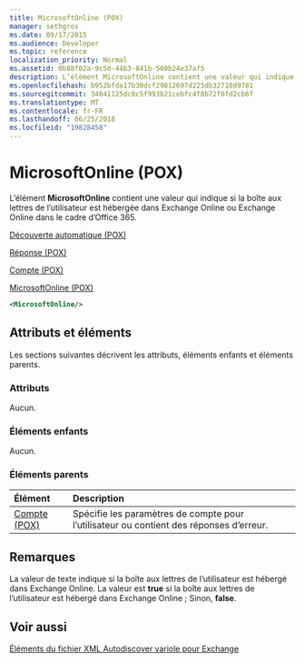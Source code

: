 ```yaml
---
title: MicrosoftOnline (POX)
manager: sethgros
ms.date: 09/17/2015
ms.audience: Developer
ms.topic: reference
localization_priority: Normal
ms.assetid: 0b88f02a-9c50-44b3-841b-560b24e37af5
description: L’élément MicrosoftOnline contient une valeur qui indique si la boîte aux lettres de l’utilisateur est hébergée dans Exchange Online ou Exchange Online dans le cadre d’Office 365.
ms.openlocfilehash: b952bfda17b30dcf29812697d225db32718d9781
ms.sourcegitcommit: 34041125dc8c5f993b21cebfc4f8b72f0fd2cb6f
ms.translationtype: MT
ms.contentlocale: fr-FR
ms.lasthandoff: 06/25/2018
ms.locfileid: "19828458"
---
```

# <a name="microsoftonline-pox"></a>MicrosoftOnline (POX)

L’élément **MicrosoftOnline** contient une valeur qui indique si la boîte aux lettres de l’utilisateur est hébergée dans Exchange Online ou Exchange Online dans le cadre d’Office 365. 
  
[Découverte automatique (POX)](autodiscover-pox.md)
  
[Réponse (POX)](response-pox.md)
  
[Compte (POX)](account-pox.md)
  
[MicrosoftOnline (POX)](microsoftonline-pox.md)
  
```XML
<MicrosoftOnline/>
```

## <a name="attributes-and-elements"></a>Attributs et éléments

Les sections suivantes décrivent les attributs, éléments enfants et éléments parents.
  
### <a name="attributes"></a>Attributs

Aucun.
  
### <a name="child-elements"></a>Éléments enfants

Aucun.
  
### <a name="parent-elements"></a>Éléments parents

|**Élément**|**Description**|
|:-----|:-----|
|[Compte (POX)](account-pox.md) <br/> |Spécifie les paramètres de compte pour l’utilisateur ou contient des réponses d’erreur.  <br/> |
   
## <a name="remarks"></a>Remarques

La valeur de texte indique si la boîte aux lettres de l’utilisateur est hébergé dans Exchange Online. La valeur est **true** si la boîte aux lettres de l’utilisateur est hébergé dans Exchange Online ; Sinon, **false**.
  
## <a name="see-also"></a>Voir aussi



[Éléments du fichier XML Autodiscover variole pour Exchange](pox-autodiscover-xml-elements-for-exchange.md)


